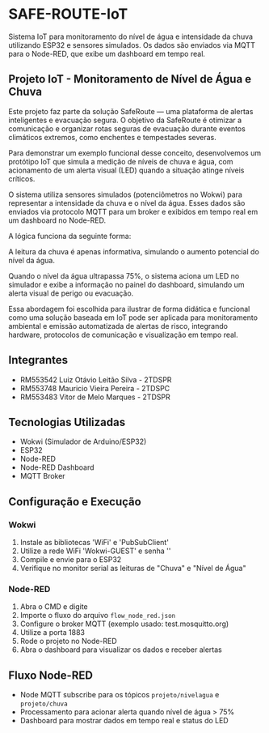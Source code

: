 # SAFE-ROUTE-IoT

Sistema IoT para monitoramento do nível de água e intensidade da chuva utilizando ESP32 e sensores simulados. Os dados são enviados via MQTT para o Node-RED, que exibe um dashboard em tempo real.

## Projeto IoT - Monitoramento de Nível de Água e Chuva

Este projeto faz parte da solução SafeRoute — uma plataforma de alertas inteligentes e evacuação segura. O objetivo da SafeRoute é otimizar a comunicação e organizar rotas seguras de evacuação durante eventos climáticos extremos, como enchentes e tempestades severas.

Para demonstrar um exemplo funcional desse conceito, desenvolvemos um protótipo IoT que simula a medição de níveis de chuva e água, com acionamento de um alerta visual (LED) quando a situação atinge níveis críticos.

O sistema utiliza sensores simulados (potenciômetros no Wokwi) para representar a intensidade da chuva e o nível da água. Esses dados são enviados via protocolo MQTT para um broker e exibidos em tempo real em um dashboard no Node-RED.

A lógica funciona da seguinte forma:

A leitura da chuva é apenas informativa, simulando o aumento potencial do nível da água.

Quando o nível da água ultrapassa 75%, o sistema aciona um LED no simulador e exibe a informação no painel do dashboard, simulando um alerta visual de perigo ou evacuação.

Essa abordagem foi escolhida para ilustrar de forma didática e funcional como uma solução baseada em IoT pode ser aplicada para monitoramento ambiental e emissão automatizada de alertas de risco, integrando hardware, protocolos de comunicação e visualização em tempo real.

## Integrantes

- RM553542 Luiz Otávio Leitão Silva - 2TDSPR
- RM553748 Mauricio Vieira Pereira - 2TDSPC
- RM553483 Vitor de Melo Marques - 2TDSPR

## Tecnologias Utilizadas 

- Wokwi (Simulador de Arduino/ESP32)
- ESP32
- Node-RED
- Node-RED Dashboard
- MQTT Broker

## Configuração e Execução

### Wokwi

1. Instale as bibliotecas 'WiFi' e 'PubSubClient' 
2. Utilize a rede WiFi 'Wokwi-GUEST' e senha ''
3. Compile e envie para o ESP32
4. Verifique no monitor serial as leituras de "Chuva" e "Nível de Água"

### Node-RED

1. Abra o CMD e digite 
1. Importe o fluxo do arquivo `flow_node_red.json`
2. Configure o broker MQTT (exemplo usado: test.mosquitto.org)
3. Utilize a porta 1883
4. Rode o projeto no Node-RED
5. Abra o dashboard para visualizar os dados e receber alertas

## Fluxo Node-RED

- Node MQTT subscribe para os tópicos `projeto/nivelagua` e `projeto/chuva`
- Processamento para acionar alerta quando nível de água > 75%
- Dashboard para mostrar dados em tempo real e status do LED



